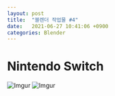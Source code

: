```yaml
---
layout: post
title:  "블렌더 작업물 #4"
date:   2021-06-27 10:41:06 +0900
categories: Blender
---
```


# Nintendo Switch

![Imgur](https://i.imgur.com/KSU3ZUp.gif)
![Imgur](https://i.imgur.com/ZmzpnFa.gif)



